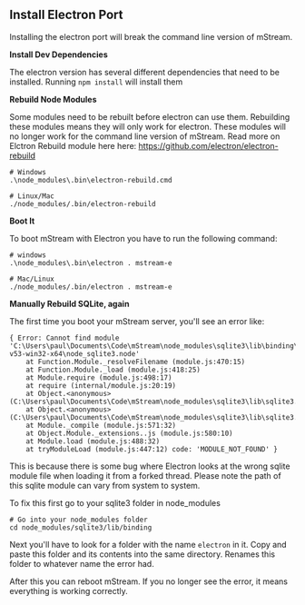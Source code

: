 ## Install Electron Port

Installing the electron port will break the command line version of mStream.  

**Install Dev Dependencies**

The electron version has several different dependencies that need to be installed.  Running `npm install` will install them

**Rebuild Node Modules**

Some modules need to be rebuilt before electron can use them.  Rebuilding these modules means they will only work for electron. These modules will no longer work for the command line version of mStream.  Read more on Elctron Rebuild module here here: https://github.com/electron/electron-rebuild

```
# Windows
.\node_modules\.bin\electron-rebuild.cmd

# Linux/Mac
./node_modules/.bin/electron-rebuild
```


**Boot It**

To boot mStream with Electron you have to run the following command:

```
# windows
.\node_modules\.bin\electron . mstream-e

# Mac/Linux
./node_modules/.bin/electron . mstream-e
```

**Manually Rebuild SQLite, again**

The first time you boot your mStream server, you'll see an error like:


```
{ Error: Cannot find module 'C:\Users\paul\Documents\Code\mStream\node_modules\sqlite3\lib\binding\node-v53-win32-x64\node_sqlite3.node'
    at Function.Module._resolveFilename (module.js:470:15)
    at Function.Module._load (module.js:418:25)
    at Module.require (module.js:498:17)
    at require (internal/module.js:20:19)
    at Object.<anonymous> (C:\Users\paul\Documents\Code\mStream\node_modules\sqlite3\lib\sqlite3.js:4:15)
    at Object.<anonymous> (C:\Users\paul\Documents\Code\mStream\node_modules\sqlite3\lib\sqlite3.js:190:3)
    at Module._compile (module.js:571:32)
    at Object.Module._extensions..js (module.js:580:10)
    at Module.load (module.js:488:32)
    at tryModuleLoad (module.js:447:12) code: 'MODULE_NOT_FOUND' }
```

This is because there is some bug where Electron looks at the wrong sqlite module file when loading it from a forked thread.  Please note the path of this sqlite module can vary from system to system.  

To fix this first go to your sqlite3 folder in node_modules

```
# Go into your node_modules folder
cd node_modules/sqlite3/lib/binding
```

Next you'll have to look for a folder with the name `electron` in it.  Copy and paste this folder and its contents into the same directory.  Renames this folder to whatever name the error had.

After this you can reboot mStream.  If you no longer see the error, it means everything is working correctly.

